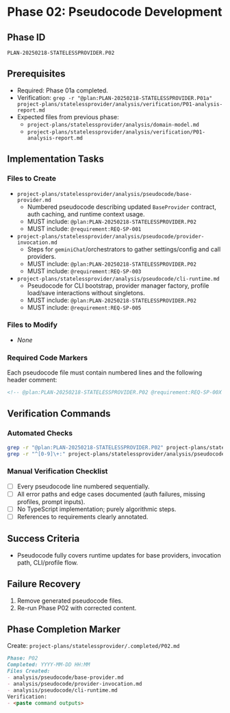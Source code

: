 # Phase 02: Pseudocode Development

## Phase ID

`PLAN-20250218-STATELESSPROVIDER.P02`

## Prerequisites

- Required: Phase 01a completed.
- Verification: `grep -r "@plan:PLAN-20250218-STATELESSPROVIDER.P01a" project-plans/statelessprovider/analysis/verification/P01-analysis-report.md`
- Expected files from previous phase:
  - `project-plans/statelessprovider/analysis/domain-model.md`
  - `project-plans/statelessprovider/analysis/verification/P01-analysis-report.md`

## Implementation Tasks

### Files to Create

- `project-plans/statelessprovider/analysis/pseudocode/base-provider.md`
  - Numbered pseudocode describing updated `BaseProvider` contract, auth caching, and runtime context usage.
  - MUST include: `@plan:PLAN-20250218-STATELESSPROVIDER.P02`
  - MUST include: `@requirement:REQ-SP-001`
- `project-plans/statelessprovider/analysis/pseudocode/provider-invocation.md`
  - Steps for `geminiChat`/orchestrators to gather settings/config and call providers.
  - MUST include: `@plan:PLAN-20250218-STATELESSPROVIDER.P02`
  - MUST include: `@requirement:REQ-SP-003`
- `project-plans/statelessprovider/analysis/pseudocode/cli-runtime.md`
  - Pseudocode for CLI bootstrap, provider manager factory, profile load/save interactions without singletons.
  - MUST include: `@plan:PLAN-20250218-STATELESSPROVIDER.P02`
  - MUST include: `@requirement:REQ-SP-005`

### Files to Modify

- _None_

### Required Code Markers

Each pseudocode file must contain numbered lines and the following header comment:

```markdown
<!-- @plan:PLAN-20250218-STATELESSPROVIDER.P02 @requirement:REQ-SP-00X -->
```

## Verification Commands

### Automated Checks

```bash
grep -r "@plan:PLAN-20250218-STATELESSPROVIDER.P02" project-plans/statelessprovider/analysis/pseudocode
grep -r "^[0-9]\+:" project-plans/statelessprovider/analysis/pseudocode/*.md
```

### Manual Verification Checklist

- [ ] Every pseudocode line numbered sequentially.
- [ ] All error paths and edge cases documented (auth failures, missing profiles, prompt inputs).
- [ ] No TypeScript implementation; purely algorithmic steps.
- [ ] References to requirements clearly annotated.

## Success Criteria

- Pseudocode fully covers runtime updates for base providers, invocation path, CLI/profile flow.

## Failure Recovery

1. Remove generated pseudocode files.
2. Re-run Phase P02 with corrected content.

## Phase Completion Marker

Create: `project-plans/statelessprovider/.completed/P02.md`

```markdown
Phase: P02
Completed: YYYY-MM-DD HH:MM
Files Created:
- analysis/pseudocode/base-provider.md
- analysis/pseudocode/provider-invocation.md
- analysis/pseudocode/cli-runtime.md
Verification:
- <paste command outputs>
```
